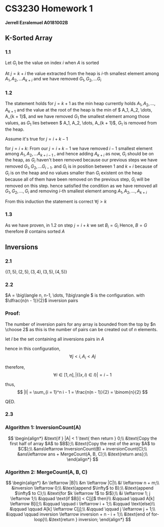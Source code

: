 # CS3230 Homework 1

#### Jerrell Ezralemuel A0181002B

## K-Sorted Array

### 1.1

Let $G_i$ be the value on index $i$ when $A$ is sorted

At $j = k + i$ the value extracted from the heap is $i$-th smallest element among $A_1, A_2, \dots A_{k + i}$ and we have removed $G_1, G_2, \dots G_i$

### 1.2

The statement holds for $j = k + 1$ as the min heap currently holds $A_1, A_2, \dots, A_{k + 1}$  and the value at the root of the heap is the min of $ A_1, A_2, \dots, A_{k + 1}$, and we have removed $G_1$ the smallest element among those values, as $G_1$ lies between $ A_1, A_2, \dots, A_{k + 1}$, $G_1$ is removed from the heap.

Assume it's true for $j = i + k - 1$

for $j = i + k$:
From our $j= i + k - 1$ we have removed $i - 1$ smallest element among $A_1, A_2, \dots A_{k + i -1}$ , and  hence adding $A_{k + i }$ as now, $G_i$ should be on the heap, as $G_i$ haven't been removed because our previous steps we have removed $G_1, G_2, \dots G_{i - 1}$.  and $G_i$ is in position between $1$ and $k + i$ because of $G_i$ is on the heap and no values smaller than $G_i$ existent on the heap because all of them have been removed on the previous step, $G_i$ will be removed on this step. hence satisfied the condition as we have removed all $G_1, G_2, \dots, G_i$ and removing $i$-th smallest element among $A_1, A_2, \dots, A_{k + i}$

From this induction the statement is correct $\forall j > k$

### 1.3

As we have proven, in 1.2 on step $j = i + k$ we set $B_i = G_i$ Hence, $B = G$ therefore $B$ contains sorted $A$

## Inversions

### 2.1

$\{(1, 5), (2, 5), (3, 4), (3, 5), (4, 5)\}$

### 2.2

$A = \big\langle n, n-1, \dots, 1\big\rangle $ is the configuration. with $\dfrac{n(n - 1)}{2}$ inversion pairs

### Proof:

The number of inversion pairs for any array is bounded from the top by $n \choose 2$ as this is the number of pairs can be created out of $n$ elements. 

let $I$ be the set containing all inversions pairs in $A$

hence in this configuration,  
$$
\forall j < i, A_i < Aj
$$

therefore, 
$$
\forall i \in [1, n], |\{(x, i) \in I\}| = i - 1
$$

thus,
$$
|I| = \sum_{i = 1}^n i - 1 = \frac{n(n - 1)}{2}  = \binom{n}{2}
$$

QED.

### 2.3
### **Algorithm 1: InversionCount(A)**
$$
\begin{align*}
&\text{if } |A| < 1 \text{ then return } 0;\\
&\text{Copy the first half of array $A$ to $B$};\\
&\text{Copy the rest of the array $A$ to $C$};\\
&ans\leftarrow InversionCount(B) + inversionCount(C);\\
&ans\leftarrow ans + MergeCount(A, B, C);\\
&\text{return ans};\\
\end{align*}
$$

### **Algorithm 2: MergeCount(A, B, C)**
$$
\begin{align*}
&n \leftarrow |B|\\
&m \leftarrow |C|\\
&l \leftarrow n + m;\\
&inversion \leftarrow 0;\\
&\text{append $\infty$ to B};\\
&\text{append $\infty$ to C};\\
&\text{for $k \leftarrow 1$ to $l$};\\
&i \leftarrow 1; j \leftarrow 1;\\
&\qquad \text{if $B[i] < C[j]$ then}\\
&\qquad \qquad A[k] \leftarrow B[i];\\
&\qquad \qquad i \leftarrow i + 1;\\
&\qquad \text{else}\\
&\qquad \qquad A[k] \leftarrow C[j];\\
&\qquad \qquad j \leftarrow j + 1;\\
&\qquad \qquad inversion \leftarrow inversion + n - i + 1;\\
&\text{end of for-loop}\\
&\text{return } inversion;
\end{align*}
$$
